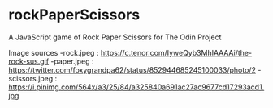 # rockPaperScissors
A JavaScript game of Rock Paper Scissors for The Odin Project


Image sources
    -rock.jpeg : https://c.tenor.com/IyweQyb3MhIAAAAi/the-rock-sus.gif
    -paper.jpeg : https://twitter.com/foxygrandpa62/status/852944685245100033/photo/2
    -scissors.jpeg : https://i.pinimg.com/564x/a3/25/84/a325840a691ac27ac9677cd17293acd1.jpg